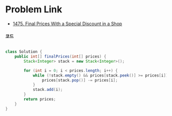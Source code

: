 # Problem Link
- [1475. Final Prices With a Special Discount in a Shop](https://leetcode.com/problems/final-prices-with-a-special-discount-in-a-shop/)


#### 코드

```java

class Solution {
    public int[] finalPrices(int[] prices) {
        Stack<Integer> stack = new Stack<Integer>();

        for (int i = 0; i < prices.length; i++) {
            while (!stack.empty() && prices[stack.peek()] >= prices[i]) {
                prices[stack.pop()] -= prices[i];
            }
            stack.add(i);
        }
        return prices;
    }
}

```
